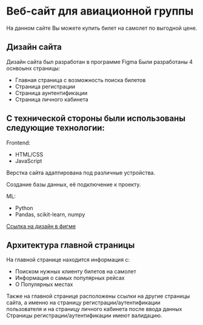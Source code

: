 # Веб-сайт для  авиационной группы
На данном сайте Вы можете купить билет на самолет по выгодной цене.
## Дизайн сайта
Дизайн сайта был разработан в программе Figma
Были разработаны 4 оснвоынх страницы:
- Главная страница с возможность поиска билетов
- Страница регистрации
- Страница аунтентификации
- Страница личного кабинета
## С технической стороны были использованы следующие технологии: 
Frontend: 
- HTML/CSS 
- JavaScript

Верстка сайта адаптирована под различные устройства.


Создание базы данных, её подключение к проекту.

ML:
- Python
- Pandas, scikit-learn, numpy

[Ссылка на дизайн в фигме](https://www.figma.com/design/hbSGRwbw1Lrubr39FleGHc/%D0%A1%D0%B0%D0%B9%D1%82-%D0%BF%D0%BE-%D0%B1%D1%80%D0%BE%D0%BD%D0%B8%D1%80%D0%BE%D0%B2%D0%B0%D0%BD%D0%B8%D1%8E-%D0%B0%D0%B2%D0%B8%D0%B0%D0%B1%D0%B8%D0%BB%D0%B5%D1%82%D0%BE%D0%B2-(Community)?node-id=0-1&t=7n9r3qOFGFbr6nxj-1)

## Архитектура главной страницы
На главной странице находится информация  с:
- Поиском нужных клиенту билетов на самолет
- Информация о самых популярных рейсах
- О Популярных местах
  
Также на главной странице расположены ссылки на другие страницы сайта, а именно на страницу регистрации/аутентификации пользователя и на страницу личного кабинета после ввода данных
Страницы регистрации/аутентификации имеют валидацию. 

